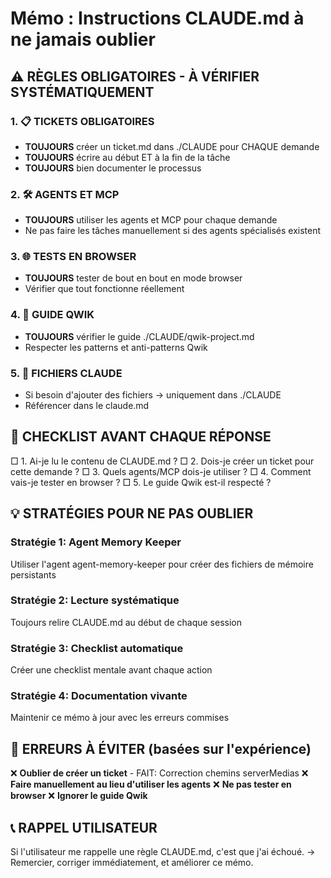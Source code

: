 # Mémo : Instructions CLAUDE.md à ne jamais oublier

## ⚠️ RÈGLES OBLIGATOIRES - À VÉRIFIER SYSTÉMATIQUEMENT

### 1. 📋 TICKETS OBLIGATOIRES
- **TOUJOURS** créer un ticket.md dans ./CLAUDE pour CHAQUE demande
- **TOUJOURS** écrire au début ET à la fin de la tâche
- **TOUJOURS** bien documenter le processus

### 2. 🛠️ AGENTS ET MCP
- **TOUJOURS** utiliser les agents et MCP pour chaque demande
- Ne pas faire les tâches manuellement si des agents spécialisés existent

### 3. 🌐 TESTS EN BROWSER
- **TOUJOURS** tester de bout en bout en mode browser
- Vérifier que tout fonctionne réellement

### 4. 📁 GUIDE QWIK
- **TOUJOURS** vérifier le guide ./CLAUDE/qwik-project.md
- Respecter les patterns et anti-patterns Qwik

### 5. 📝 FICHIERS CLAUDE
- Si besoin d'ajouter des fichiers → uniquement dans ./CLAUDE
- Référencer dans le claude.md

## 🔄 CHECKLIST AVANT CHAQUE RÉPONSE

□ 1. Ai-je lu le contenu de CLAUDE.md ?
□ 2. Dois-je créer un ticket pour cette demande ?
□ 3. Quels agents/MCP dois-je utiliser ?
□ 4. Comment vais-je tester en browser ?
□ 5. Le guide Qwik est-il respecté ?

## 💡 STRATÉGIES POUR NE PAS OUBLIER

### Stratégie 1: Agent Memory Keeper
Utiliser l'agent agent-memory-keeper pour créer des fichiers de mémoire persistants

### Stratégie 2: Lecture systématique
Toujours relire CLAUDE.md au début de chaque session

### Stratégie 3: Checklist automatique
Créer une checklist mentale avant chaque action

### Stratégie 4: Documentation vivante
Maintenir ce mémo à jour avec les erreurs commises

## 🚫 ERREURS À ÉVITER (basées sur l'expérience)

❌ **Oublier de créer un ticket** - FAIT: Correction chemins serverMedias
❌ **Faire manuellement au lieu d'utiliser les agents**
❌ **Ne pas tester en browser**
❌ **Ignorer le guide Qwik**

## 📞 RAPPEL UTILISATEUR
Si l'utilisateur me rappelle une règle CLAUDE.md, c'est que j'ai échoué.
→ Remercier, corriger immédiatement, et améliorer ce mémo.